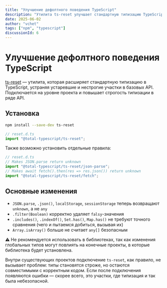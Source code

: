 ```yaml
---
title: "Улучшение дефолтного поведения TypeScript"
description: "Утилита ts-reset улучшает стандартную типизацию TypeScript, делая API строже и безопаснее без изменения существующего корректного кода."
date: 2025-06-02
author: "vchet"
tags: ["npm", "typescript"]
discussionId: 6
---
```


# Улучшение дефолтного поведения TypeScript

[ts-reset](https://www.totaltypescript.com/ts-reset) — утилита, которая расширяет стандартную типизацию в TypeScript, устраняя устаревшие и нестрогие участки в базовых API. Подключается на уровне проекта и повышает строгость типизации в ряде API.

## Установка

```bash
npm install --save-dev ts-reset
```

```ts
// reset.d.ts
import "@total-typescript/ts-reset";
```

Также возможно установить отдельные правила:

```ts
// reset.d.ts
// Makes JSON.parse return unknown
import "@total-typescript/ts-reset/json-parse";
// Makes await fetch().then(res => res.json()) return unknown
import "@total-typescript/ts-reset/fetch";
```

## Основные изменения

- `JSON.parse`, `.json()`, `localStorage`, `sessionStorage` теперь возвращают `unknown`, а не `any`
- `.filter(Boolean)` корректно удаляет `falsy`-значения
- `.includes()`, `.indexOf()`, `Set.has()`, `Map.has()` не требуют точного сравнения (чего и пытаемся добиться, вызывая их)
- `Array.isArray()` больше не считает `any[]` безопасным

⚠️ Не рекомендуется использовать в библиотеках, так как изменения глобальных типов могут повлиять на конечные проекты, в которые библиотека будет установлена.

Внутри существующих проектов подключение `ts-reset`, как правило, не вызывает проблем: типы становятся строже, но остаются совместимыми с корректным кодом. Если после подключения появляются ошибки — скорее всего, это участки, где типизация и так была небезопасной.
